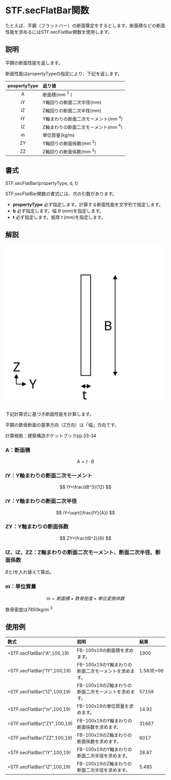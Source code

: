 # STF.secFlatBar関数

たとえば、平鋼（フラットバー）の断面算定をするとします。断面積などの断面性能を求めるにはSTF.secFlatBar関数を使用します。

## 説明

平鋼の断面性能を返します。

断面性能はpropertyTypeの指定により、下記を返します。

|peopertyType|返り値|
|:--:|:--|
|A|断面積(mm $^2$ )|
|iY|Y軸回りの断面二次半径(mm)|
|iZ|Z軸回りの断面二次半径(mm)|
|IY|Y軸まわりの断面二次モーメント(mm $^4$)|
|IZ|Z軸まわりの断面二次モーメント(mm $^4$)|
|m|単位質量(kg/m)|
|ZY|Y軸回りの断面係数(mm $^3$)|
|ZZ|Z軸回りの断面係数(mm $^3$)|


## 書式

STF.secFlatBar(propertyType, d, t)

STF.secFlatBar関数の書式には、次の引数があります。

* **propertyType** 必ず指定します。計算する断面性能を文字列で指定します。
* **b** 必ず指定します。幅 $B$ (mm)を指定します。
* **t** 必ず指定します。板厚 $t$ (mm)を指定します。

## 解説

![平鋼の寸法定義](../images/sec_flat_bar.svg)

下記計算式に基づき断面性能を計算します。

平鋼の鉄骨断面の基準方向（Z方向）は「幅」方向です。

計算根拠：建築構造ポケットブックpp.33-34

### A：断面積

$$ A= t\cdot B$$

### IY：Y軸まわりの断面二次モーメント

$$ IY=\frac{tB^3}{12} $$

### iY：Y軸まわりの断面二次半径

$$ iY=\sqrt{\frac{IY}{A}} $$

### ZY：Y軸まわりの断面係数

$$ ZY=\frac{tB^2}{6} $$

### IZ、iZ、ZZ：Z軸まわりの断面二次モーメント、断面二次半径、断面係数

$B$と$t$を入れ替えて算出。

### m：単位質量

$$m=断面積\times 鉄骨密度\times 単位変換係数$$

鉄骨密度は7850kg/m $^3$

## 使用例
|数式|説明|結果|
|:--|:--|:--|
|=STF.secFlatBar("A",100,19)|FB-100x19の断面積を求めます。|1900|
|=STF.secFlatBar("IY",100,19)|FB-100x19のY軸まわりの断面二次モーメントを求めます。|1.583E+06|
|=STF.secFlatBar("IZ",100,19)|FB-100x19のZ軸まわりの断面二次モーメントを求めます。|57158|
|=STF.secFlatBar("m",100,19)|FB-100x19の単位質量を求めます。|14.92|
|=STF.secFlatBar("ZY",100,19)|FB-100x19のY軸まわりの断面係数を求めます。|31667|
|=STF.secFlatBar("ZZ",100,19)|FB-100x19のZ軸まわりの断面係数を求めます。|6017|
|=STF.secFlatBar("iY",100,19)|FB-100x19のY軸まわりの断面二次半径を求めます。|28.87|
|=STF.secFlatBar("iZ",100,19)|FB-100x19のZ軸まわりの断面二次半径を求めます。|5.485|
